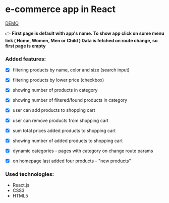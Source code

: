 # e-commerce app in React
[DEMO](https://paulawasylow.github.io/e-commerce-react-app/)

:point_right: **First page is default with app's name. To show app click on some menu link ( Home, Women, Men or Child ) Data is fetched on route change, so first page is empty**

### Added features:

- [x] filtering products by name, color and size (search input)
- [x] filtering products by lower price (checkbox)
- [x] showing number of products in category
- [x] showing number of filtered/found products in category
- [x] user can add products to shopping cart
- [x] user can remove products from shopping cart
- [x] sum total prices added products to shopping cart
- [x] showing number of added products to shopping cart
- [x] dynamic categories - pages with category on change route params
- [x] on homepage last added four products - "new products"


### Used technologies:

* React.js
* CSS3
* HTML5


